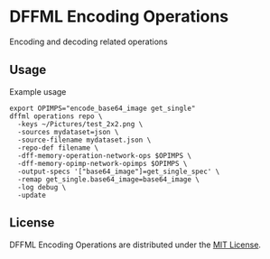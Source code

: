 # DFFML Encoding Operations

Encoding and decoding related operations

## Usage

Example usage

```console
export OPIMPS="encode_base64_image get_single"
dffml operations repo \
  -keys ~/Pictures/test_2x2.png \
  -sources mydataset=json \
  -source-filename mydataset.json \
  -repo-def filename \
  -dff-memory-operation-network-ops $OPIMPS \
  -dff-memory-opimp-network-opimps $OPIMPS \
  -output-specs '["base64_image"]=get_single_spec' \
  -remap get_single.base64_image=base64_image \
  -log debug \
  -update
```

## License

DFFML Encoding Operations are distributed under the [MIT License](LICENSE).
